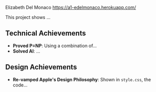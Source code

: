 Elizabeth Del Monaco
https://a1-edelmonaco.herokuapp.com/

This project shows ...

## Technical Achievements
- **Proved P=NP**: Using a combination of...
- **Solved AI**: ...

## Design Achievements
- **Re-vamped Apple's Design Philosophy**: Shown in `style.css`, the code...


